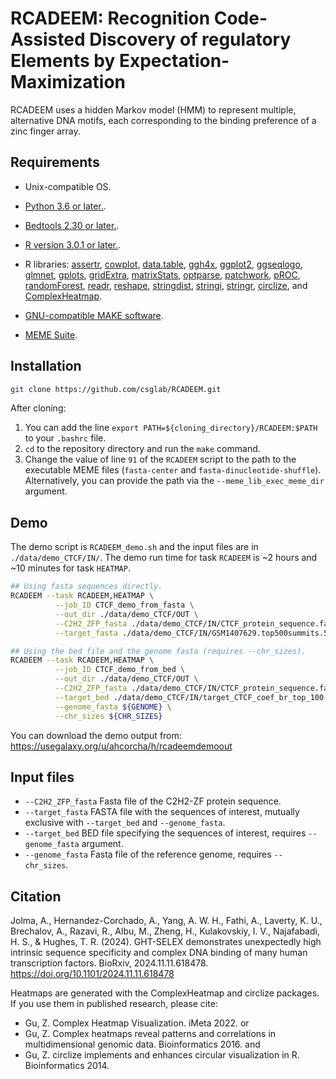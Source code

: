 # RCADEEM: Recognition Code-Assisted Discovery of regulatory Elements by Expectation-Maximization

RCADEEM uses a hidden Markov model (HMM) to represent multiple, alternative DNA motifs, each corresponding to the binding preference of a zinc finger array.

## Requirements
- Unix-compatible OS.
- [Python 3.6 or later.](https://www.python.org/).
- [Bedtools 2.30 or later.](https://bedtools.readthedocs.io/en/latest/index.html).
- [R version 3.0.1 or later.](http://www.r-project.org/).
 
- R libraries:
[assertr](https://cran.r-project.org/web/packages/assertr/vignettes/assertr.html), [cowplot](https://cran.r-project.org/web/packages/cowplot/index.html), [data.table](https://cran.r-project.org/web/packages/data.table/index.html), [ggh4x](https://github.com/teunbrand/ggh4x), [ggplot2](https://cran.r-project.org/web/packages/ggplot2/index.html), [ggseqlogo](https://github.com/omarwagih/ggseqlogo), [glmnet](https://cran.r-project.org/web/packages/glmnet/index.html), [gplots](https://cran.r-project.org/web/packages/gplots/index.html), [gridExtra](https://cran.r-project.org/web/packages/gridExtra/index.html), [matrixStats](https://cran.r-project.org/web/packages/matrixStats/index.html), [optparse](https://cran.r-project.org/web/packages/optparse/index.html), [patchwork](https://cran.r-project.org/web/packages/patchwork/index.html), [pROC](https://cran.r-project.org/web/packages/pROC/index.html), [randomForest](http://cran.r-project.org/web/packages/randomForest/index.html), [readr](https://cran.r-project.org/web/packages/readr/index.html), [reshape](https://cran.r-project.org/web/packages/reshape/index.html), [stringdist](https://cran.r-project.org/web/packages/stringdist/index.html), [stringi](https://cran.r-project.org/web/packages/stringi/index.html), [stringr](https://cran.r-project.org/web/packages/stringr/index.html), [circlize](https://cran.r-project.org/web/packages/circlize/index.html), and [ComplexHeatmap](https://bioconductor.org/packages/release/bioc/html/ComplexHeatmap.html).

- [GNU-compatible MAKE software](https://gcc.gnu.org/).
- [MEME Suite](http://meme.nbcr.net/meme/downloads.html).
 
## Installation

```bash
git clone https://github.com/csglab/RCADEEM.git
```
After cloning:
1. You can add the line `export PATH=${cloning_directory}/RCADEEM:$PATH` to your `.bashrc` file.
2. `cd` to the repository directory and run the `make` command.
3. Change the value of line `91` of the `RCADEEM` script to the path to the executable MEME files (`fasta-center` and `fasta-dinucleotide-shuffle`). Alternatively, you can provide the path via the `--meme_lib_exec_meme_dir` argument.

## Demo
The demo script is `RCADEEM_demo.sh` and the input files are in `./data/demo_CTCF/IN/`. The demo run time for task `RCADEEM` is ~2 hours and ~10 minutes for task `HEATMAP`. 

```bash
## Using fasta sequences directly.
RCADEEM --task RCADEEM,HEATMAP \
          --job_ID CTCF_demo_from_fasta \
          --out_dir ./data/demo_CTCF/OUT \
          --C2H2_ZFP_fasta ./data/demo_CTCF/IN/CTCF_protein_sequence.fa \
          --target_fasta ./data/demo_CTCF/IN/GSM1407629.top500summits.500bp.fasta
```

```bash
## Using the bed file and the genome fasta (requires --chr_sizes). 
RCADEEM --task RCADEEM,HEATMAP \
          --job_ID CTCF_demo_from_bed \
          --out_dir ./data/demo_CTCF/OUT \
          --C2H2_ZFP_fasta ./data/demo_CTCF/IN/CTCF_protein_sequence.fa \
          --target_bed ./data/demo_CTCF/IN/target_CTCF_coef_br_top_100.bed \
          --genome_fasta ${GENOME} \
          --chr_sizes ${CHR_SIZES}
```

You can download the demo output from: https://usegalaxy.org/u/ahcorcha/h/rcadeemdemoout


## Input files

- `--C2H2_ZFP_fasta` Fasta file of the C2H2-ZF protein sequence.
- `--target_fasta` FASTA file with the sequences of interest, mutually exclusive with `--target_bed` and `--genome_fasta`.
- `--target_bed` BED file specifying the sequences of interest, requires `--genome_fasta` argument.
- `--genome_fasta`  Fasta file of the reference genome, requires `--chr_sizes`.


## **Citation**

Jolma, A., Hernandez-Corchado, A., Yang, A. W. H., Fathi, A., Laverty, K. U., Brechalov, A., Razavi, R., Albu, M., Zheng, H., Kulakovskiy, I. V., Najafabadi, H. S., & Hughes, T. R. (2024). GHT-SELEX demonstrates unexpectedly high intrinsic sequence specificity and complex DNA binding of many human transcription factors. BioRxiv, 2024.11.11.618478. https://doi.org/10.1101/2024.11.11.618478





Heatmaps are generated with the ComplexHeatmap and circlize packages. If you use them in published research, please cite:

- Gu, Z. Complex Heatmap Visualization. iMeta 2022.
or
- Gu, Z. Complex heatmaps reveal patterns and correlations in multidimensional
    genomic data. Bioinformatics 2016.
and
- Gu, Z. circlize implements and enhances circular visualization
  in R. Bioinformatics 2014.
